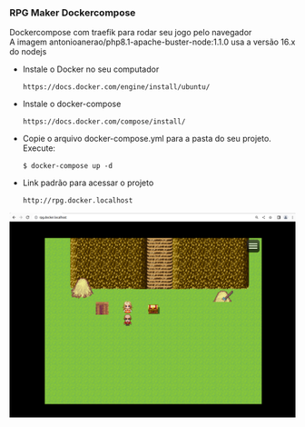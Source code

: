 ### RPG Maker Dockercompose
Dockercompose com traefik para rodar seu jogo pelo navegador <br>
A imagem antonioanerao/php8.1-apache-buster-node:1.1.0 usa a versão 16.x do nodejs


- Instale o Docker no seu computador

      https://docs.docker.com/engine/install/ubuntu/
      
- Instale o docker-compose

      https://docs.docker.com/compose/install/
      
- Copie o arquivo docker-compose.yml para a pasta do seu projeto. Execute:

      $ docker-compose up -d
      
- Link padrão para acessar o projeto

      http://rpg.docker.localhost
      
  
![This is an image](https://github.com/antonioanerao/rpgmaker-docker-compose/blob/main/screenshot.png)
